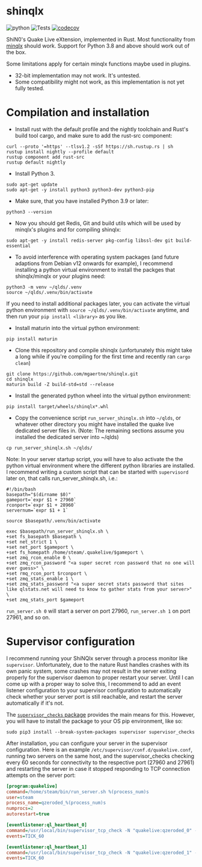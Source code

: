 # shinqlx
![python](https://img.shields.io/badge/python-3.8%7C3.9%7C3.10%7C3.11-blue.svg)
![Tests](https://github.com/mgaertne/shinqlx/actions/workflows/ci.yml/badge.svg)
[![codecov](https://codecov.io/gh/mgaertne/shinqlx/branch/main/graph/badge.svg?token=VK9QI52BZX)](https://codecov.io/gh/mgaertne/shinqlx)

ShiN0's Quake Live eXtension, implemented in Rust. Most functionality from [minqlx](https://raw.githubusercontent.com/MinoMino/minqlx) should work. Support for Python 3.8 and above should work out of the box.

Some limitations apply for certain minqlx functions maybe used in plugins.
* 32-bit implementation may not work. It's untested.
* Some compatibility might not work, as this implementation is not yet fully tested.

# Compilation and installation
- Install rust with the default profile and the nightly toolchain and Rust's build tool cargo, and make sure to add the rust-src component:
```shell
curl --proto '=https' --tlsv1.2 -sSf https://sh.rustup.rs | sh
rustup install nightly --profile default
rustup component add rust-src
rustup default nightly
```

- Install Python 3.

```shell
sudo apt-get update
sudo apt-get -y install python3 python3-dev python3-pip
```

- Make sure, that you have installed Python 3.9 or later:
```shell
python3 --version
```

- Now you should get Redis, Git and build utils which will be used by minqlx's plugins and for compiling shinqlx:
```shell
sudo apt-get -y install redis-server pkg-config libssl-dev git build-essential
```

- To avoid interference with operating system packages (and future adaptions from Debian v12 onwards for example), I recommend installing a python virtual environment to install the packges that shinqlx/minqlx or your plugins need:
```shell
python3 -m venv ~/qlds/.venv
source ~/qlds/.venv/bin/activate
```
If you need to install additional packages later, you can activate the virtual python environment with `source ~/qlds/.venv/bin/activate` anytime, and then run your `pip install <library>` as you like.

- Install maturin into the virtual python environment:
```shell
pip install maturin
```

- Clone this repository and compile shinqlx (unfortunately this might take a long while if you're compiling for the first time and recently ran `cargo clean`)

```shell
git clone https://github.com/mgaertne/shinqlx.git
cd shinqlx
maturin build -Z build-std=std --release
```

- Install the generated python wheel into the virtual python environment:
```shell
pip install target/wheels/shinqlx*.whl
```

- Copy the convenience script `run_server_shinqlx.sh` into `~/qlds`, or whatever other directory you might have installed the quake live dedicated server files in. (Note: The remaining sections assume you installed the dedicated server into ~/qlds)
```shell
cp run_server_shinqlx.sh ~/qlds/
```

Note: In your server startup script, you will have to also activate the the python virtual environment where the different python libraries are installed. I recommend writing a custom script that can be started with `supervisord` later on, that calls run_server_shinqlx.sh, i.e.:
```shell
#!/bin/bash
basepath="$(dirname $0)"
gameport=`expr $1 + 27960`
rconport=`expr $1 + 28960`
servernum=`expr $1 + 1`

source $basepath/.venv/bin/activate

exec $basepath/run_server_shinqlx.sh \
+set fs_basepath $basepath \
+set net_strict 1 \
+set net_port $gameport \
+set fs_homepath /home/steam/.quakelive/$gameport \
+set zmq_rcon_enable 0 \
+set zmq_rcon_password "<a super secret rcon password that no one will ever guess>" \
+set rmq_rcon_port $rconport \
+set zmq_stats_enable 1 \
+set zmq_stats_password "<a super secret stats password that sites like qlstats.net will need to know to gather stats from your server>" \
+set zmq_stats_port $gameport
```

`run_server.sh 0` will start a server on port 27960, `run_server.sh 1` on port 27961, and so on.

# Supervisor configuration
I recommend running your ShiNQlx server through a process monitor like `supervisor`. Unfortunately, due to the nature Rust handles crashes with its own panic system, some crashes may not result in the server exiting properly for the supervisor daemon to proper restart your server. Until I can come up with a proper way to solve this, I recommend to add an event listener configuration to your supervisor configuration to automatically check whether your server port is still reachable, and restart the server automatically if it's not.

The [`supervisor_checks` package](https://github.com/vovanec/supervisor_checks) provides the main means for this. However, you will have to install the package to your OS pip environment, like so:
```shell
sudo pip3 install --break-system-packages supervisor supervisor_checks
```

After installation, you can configure your server in the supervisor configuration. Here is an example `/etc/supervisor/conf.d/quakelive.conf`, running two servers on the same host, and the supervisor_checks checking every 60 seconds for connectivity to the respective port (27960 and 27961) and restarting the server in case it stopped responding to TCP connection attempts on the server port:
```ini
[program:quakelive]
command=/home/steam/bin/run_server.sh %(process_num)s
user=steam
process_name=qzeroded_%(process_num)s
numprocs=2
autorestart=true

[eventlistener:ql_heartbeat_0]
command=/usr/local/bin/supervisor_tcp_check -N "quakelive:qzeroded_0" -n ql_heartbat_0 -r 1 -p 27960
events=TICK_60

[eventlistener:ql_heartbeat_1]
command=/usr/local/bin/supervisor_tcp_check -N "quakelive:qzeroded_1" -n ql_heartbat_1 -r 1 -p 27961
events=TICK_60
```
